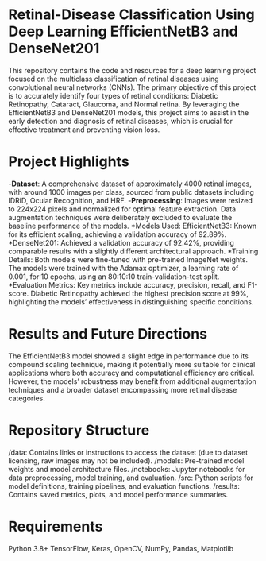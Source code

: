 # Retinal-Disease Classification Using Deep Learning EfficientNetB3 and DenseNet201
This repository contains the code and resources for a deep learning project focused on the multiclass classification of retinal diseases using convolutional neural networks (CNNs). The primary objective of this project is to accurately identify four types of retinal conditions: Diabetic Retinopathy, Cataract, Glaucoma, and Normal retina. By leveraging the EfficientNetB3 and DenseNet201 models, this project aims to assist in the early detection and diagnosis of retinal diseases, which is crucial for effective treatment and preventing vision loss.

# Project Highlights
-**Dataset**: A comprehensive dataset of approximately 4000 retinal images, with around 1000 images per class, sourced from public datasets including IDRiD, Ocular Recognition, and HRF.
-**Preprocessing**: Images were resized to 224x224 pixels and normalized for optimal feature extraction. Data augmentation techniques were deliberately excluded to evaluate the baseline performance of the models.
*Models Used:
EfficientNetB3: Known for its efficient scaling, achieving a validation accuracy of 92.89%.
*DenseNet201: Achieved a validation accuracy of 92.42%, providing comparable results with a slightly different architectural approach.
*Training Details: Both models were fine-tuned with pre-trained ImageNet weights. The models were trained with the Adamax optimizer, a learning rate of 0.001, for 10 epochs, using an 80:10:10 train-validation-test split.
*Evaluation Metrics: Key metrics include accuracy, precision, recall, and F1-score. Diabetic Retinopathy achieved the highest precision score at 99%, highlighting the models’ effectiveness in distinguishing specific conditions.

# Results and Future Directions
The EfficientNetB3 model showed a slight edge in performance due to its compound scaling technique, making it potentially more suitable for clinical applications where both accuracy and computational efficiency are critical. However, the models’ robustness may benefit from additional augmentation techniques and a broader dataset encompassing more retinal disease categories.

# Repository Structure
/data: Contains links or instructions to access the dataset (due to dataset licensing, raw images may not be included).
/models: Pre-trained model weights and model architecture files.
/notebooks: Jupyter notebooks for data preprocessing, model training, and evaluation.
/src: Python scripts for model definitions, training pipelines, and evaluation functions.
/results: Contains saved metrics, plots, and model performance summaries.

# Requirements
Python 3.8+
TensorFlow, Keras, OpenCV, NumPy, Pandas, Matplotlib
